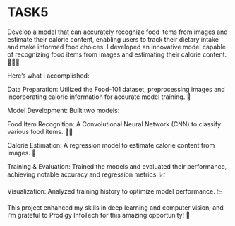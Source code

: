 # TASK5
Develop a model that can accurately recognize food items from images and estimate their calorie content, enabling users to track their dietary intake and make informed food choices. 
I developed an innovative model capable of recognizing food items from images and estimating their calorie content. 🍔📸✨

Here’s what I accomplished:

Data Preparation: Utilized the Food-101 dataset, preprocessing images and incorporating calorie information for accurate model training. 📂

Model Development: Built two models:

Food Item Recognition: A Convolutional Neural Network (CNN) to classify various food items. 🍕🥗

Calorie Estimation: A regression model to estimate calorie content from images. 🔢

Training & Evaluation: Trained the models and evaluated their performance, achieving notable accuracy and regression metrics. 📈

Visualization: Analyzed training history to optimize model performance. 📉

This project enhanced my skills in deep learning and computer vision, and I’m grateful to Prodigy InfoTech for this amazing opportunity! 🙌
